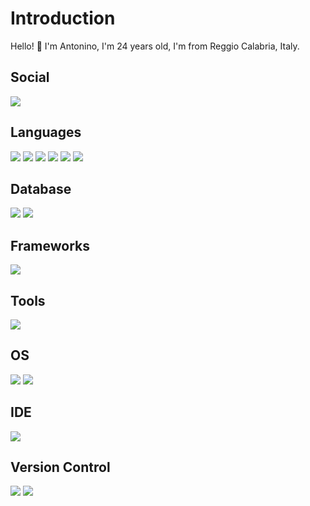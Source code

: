  <h1> Introduction </h1>
    <p>Hello! 👋 I'm Antonino, I'm 24 years old, I'm from Reggio Calabria, Italy.</p>

  <h2> Social </h2>
    <a href="https://www.linkedin.com/in/antonino-alampi-002b62280" target="_blank"><img src="https://img.shields.io/badge/LinkedIn-0077B5?style=for-the-badge&logo=linkedin&logoColor=white"/></a>
  
  <h2> Languages </h2>
    <img src="https://img.shields.io/badge/HTML5-E34F26?style=for-the-badge&logo=html5&logoColor=white"/>
    <img src="https://img.shields.io/badge/CSS3-1572B6?style=for-the-badge&logo=css3&logoColor=white"/>
    <img src="https://img.shields.io/badge/JavaScript-323330?style=for-the-badge&logo=javascript&logoColor=F7DF1E"/>
    <img src="https://img.shields.io/badge/React.js-black?style=for-the-badge&logo=react"/>
    <img src="https://img.shields.io/badge/node.js-black?style=for-the-badge&logo=node.js&logoColor=339933"/>
    <img src="https://img.shields.io/badge/sass-black?style=for-the-badge&logo=sass&logoColor=CC6699"/>
  <h2> Database </h2>
    <img src="https://img.shields.io/badge/mongodb-black?style=for-the-badge&logo=mongodb&logoColor=47A248"/>
    <img src="https://img.shields.io/badge/postgresql-FFFFFF?style=for-the-badge&logo=postgresql&logoColor=blue"/>
  <h2> Frameworks </h2>
    <img src="https://img.shields.io/badge/tailwind-gray?style=for-the-badge&logo=tailwindcss&logoColor=06B6D4"/>
  <h2> Tools </h2>
    <img src="https://img.shields.io/badge/Postman-FF6C37?style=for-the-badge&logo=Postman&logoColor=white"/>
  <h2> OS </h2>
    <img src="https://img.shields.io/badge/Windows-0078D6?style=for-the-badge&logo=windows&logoColor=white"/>
    <img src="https://img.shields.io/badge/Linux-FCC624?style=for-the-badge&logo=linux&logoColor=black"/>
  <h2> IDE </h2>
    <img src="https://img.shields.io/badge/Visual_Studio_Code-0078D4?style=for-the-badge&logo=visual%20studio%20code&logoColor=white"/>
  <h2> Version Control </h2>
    <img src="https://img.shields.io/badge/git-%23F05033.svg?style=for-the-badge&logo=git&logoColor=white"/>
    <img src="https://img.shields.io/badge/github-%23121011.svg?style=for-the-badge&logo=github&logoColor=white"/>
